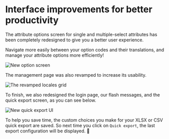 # Interface improvements for better productivity

The attribute options screen for single and multiple-select attributes has been completely redesigned to give you a better user experience.

Navigate more easily between your option codes and their translations, and manage your attribute options more efficiently!

![New option screen](../img/new-option-screen.png)

The management page was also revamped to increase its usability.

![The revamped locales grid](../img/activated-locales-grid.png)

To finish, we also redesigned the login page, our flash messages, and the quick export screen, as you can see below.

![New quick export UI](../img/Quick-export-new-UI_Export-with-labels.png)

To help you save time, the custom choices you make for your XLSX or CSV quick export are saved. So next time you click on `Quick export`, the last export configuration will be displayed. :rocket:
